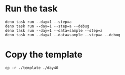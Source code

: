 # Run the task

```
deno task run --day=1 --step=a
deno task run --day=1 --step=a --debug
deno task run --day=1 --data=sample --step=a
deno task run --day=1 --data=sample --step=a --debug
```

# Copy the template

```
cp -r ./template ./day40
```
